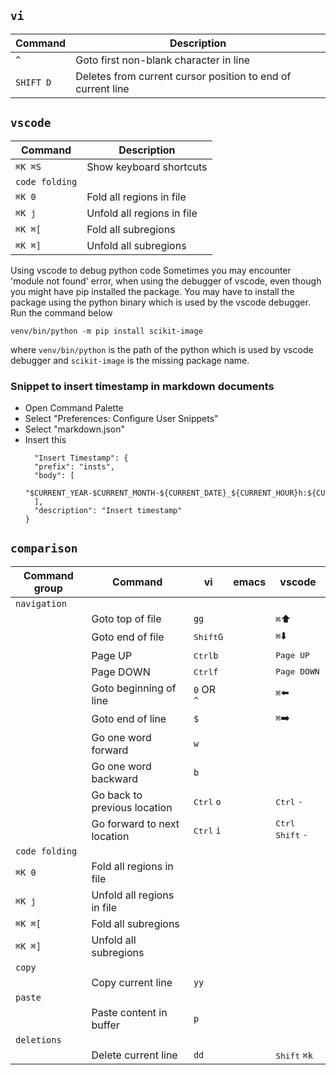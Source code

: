 
## `vi`

| Command | Description |
| ------- | ----------- |
| `^` | Goto first non-blank character in line |
| `SHIFT D` | Deletes from current cursor position to end of current line |

## `vscode`
| Command | Description |
| ------- | ----------- |
| `⌘K ⌘S` | Show keyboard shortcuts |
| `code folding`  |                    |
| `⌘K 0` | Fold all regions in file   |
| `⌘K j` | Unfold all regions in file |
| `⌘K ⌘[` | Fold all subregions |
| `⌘K ⌘]` | Unfold all subregions |

Using vscode to debug python code
Sometimes you may encounter 'module not found' error, when using the debugger of vscode, even though you might have pip installed the package. You may have to install the package using the python binary which is used by the vscode debugger. Run the command below

`venv/bin/python -m pip install scikit-image`

where `venv/bin/python` is the path of the python which is used by vscode debugger and `scikit-image` is the missing package name.
### Snippet to insert timestamp in markdown documents
- Open Command Palette
- Select "Preferences: Configure User Snippets"
- Select "markdown.json"
- Insert this
  ```
    "Insert Timestamp": {
    "prefix": "insts",
    "body": [
        "$CURRENT_YEAR-$CURRENT_MONTH-${CURRENT_DATE}_${CURRENT_HOUR}h:${CURRENT_MINUTE}m:${CURRENT_SECOND}s"
    ],
    "description": "Insert timestamp"
  }
  ```
## `comparison`
|  Command group  |       Command                  |    vi                  |    emacs    | vscode     |
| ----------------| -----------                    | -------                | ----------- |----------- |
| `navigation`    |                                |                        |             |
|                 | Goto top of file               |   `gg`                 |             |  `⌘`:arrow_up:    |
|                 | Goto end of file               |   <kbd>Shift</kbd>`G`  |             |  `⌘`:arrow_down:    |
|                 | Page UP                        |   <kbd>Ctrl</kbd>`b`   |             |   <kbd>Page UP</kbd>   |
|                 | Page DOWN                      |   <kbd>Ctrl</kbd>`f`   |             |   <kbd>Page DOWN</kbd>   |
|                 | Goto beginning of line         |   `0` OR `^`           |             |  `⌘`:arrow_left:    |
|                 | Goto end of line               |   `$`                  |             |  `⌘`:arrow_right:    |
|                 | Go one word forward            |   `w`           |                    |      |
|                 | Go one word backward           |   `b`                  |             |     |
|                 | Go back to previous location   |   <kbd>Ctrl</kbd> `o`  |             |  <kbd>Ctrl</kbd> `-`    |
|                 | Go forward to next location    |   <kbd>Ctrl</kbd> `i`  |             | <kbd>Ctrl</kbd> <kbd>Shift</kbd> `-`    |
| `code folding`  |                    |
| `⌘K 0` | Fold all regions in file   |
| `⌘K j` | Unfold all regions in file |
| `⌘K ⌘[` | Fold all subregions |
| `⌘K ⌘]` | Unfold all subregions |
| `copy`     |                          |         |
|                 | Copy current line               |   `yy`                 |             |       |
| `paste`     |                          |         |
|                 | Paste content in buffer               |   `p`                 |             |       |
| `deletions`     |                          |         |
|                 | Delete current line      |   `dd`  |             |  <kbd>Shift</kbd> `⌘k`  |
